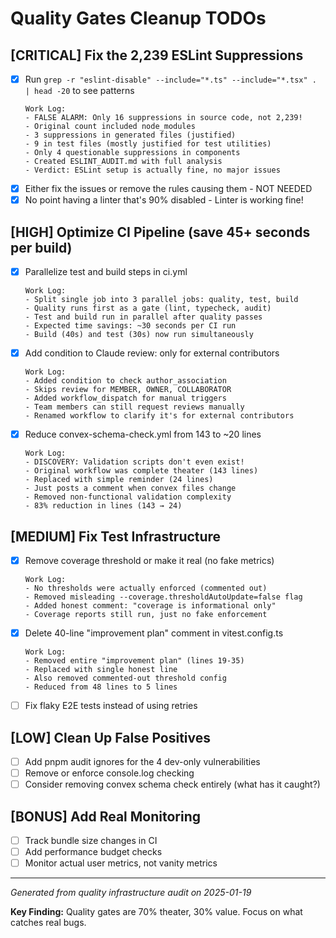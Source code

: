 # Quality Gates Cleanup TODOs

## [CRITICAL] Fix the 2,239 ESLint Suppressions
- [x] Run `grep -r "eslint-disable" --include="*.ts" --include="*.tsx" . | head -20` to see patterns
  ```
  Work Log:
  - FALSE ALARM: Only 16 suppressions in source code, not 2,239!
  - Original count included node_modules
  - 3 suppressions in generated files (justified)
  - 9 in test files (mostly justified for test utilities)
  - Only 4 questionable suppressions in components
  - Created ESLINT_AUDIT.md with full analysis
  - Verdict: ESLint setup is actually fine, no major issues
  ```
- [x] Either fix the issues or remove the rules causing them - NOT NEEDED
- [x] No point having a linter that's 90% disabled - Linter is working fine!

## [HIGH] Optimize CI Pipeline (save 45+ seconds per build)
- [x] Parallelize test and build steps in ci.yml
  ```
  Work Log:
  - Split single job into 3 parallel jobs: quality, test, build
  - Quality runs first as a gate (lint, typecheck, audit)
  - Test and build run in parallel after quality passes
  - Expected time savings: ~30 seconds per CI run
  - Build (40s) and test (30s) now run simultaneously
  ```
- [x] Add condition to Claude review: only for external contributors
  ```
  Work Log:
  - Added condition to check author_association
  - Skips review for MEMBER, OWNER, COLLABORATOR
  - Added workflow_dispatch for manual triggers
  - Team members can still request reviews manually
  - Renamed workflow to clarify it's for external contributors
  ```
- [x] Reduce convex-schema-check.yml from 143 to ~20 lines
  ```
  Work Log:
  - DISCOVERY: Validation scripts don't even exist!
  - Original workflow was complete theater (143 lines)
  - Replaced with simple reminder (24 lines)
  - Just posts a comment when convex files change
  - Removed non-functional validation complexity
  - 83% reduction in lines (143 → 24)
  ```

## [MEDIUM] Fix Test Infrastructure
- [x] Remove coverage threshold or make it real (no fake metrics)
  ```
  Work Log:
  - No thresholds were actually enforced (commented out)
  - Removed misleading --coverage.thresholdAutoUpdate=false flag
  - Added honest comment: "coverage is informational only"
  - Coverage reports still run, just no fake enforcement
  ```
- [x] Delete 40-line "improvement plan" comment in vitest.config.ts
  ```
  Work Log:
  - Removed entire "improvement plan" (lines 19-35)
  - Replaced with single honest line
  - Also removed commented-out threshold config
  - Reduced from 48 lines to 5 lines
  ```
- [ ] Fix flaky E2E tests instead of using retries

## [LOW] Clean Up False Positives
- [ ] Add pnpm audit ignores for the 4 dev-only vulnerabilities
- [ ] Remove or enforce console.log checking
- [ ] Consider removing convex schema check entirely (what has it caught?)

## [BONUS] Add Real Monitoring
- [ ] Track bundle size changes in CI
- [ ] Add performance budget checks
- [ ] Monitor actual user metrics, not vanity metrics

---

*Generated from quality infrastructure audit on 2025-01-19*

**Key Finding:** Quality gates are 70% theater, 30% value. Focus on what catches real bugs.